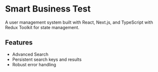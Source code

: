 # Smart Business Test

A user management system built with React, Next.js, and TypeScript with Redux Toolkit for state management.

## Features

- Advanced Search
- Persistent search keys and results
- Robust error handling
